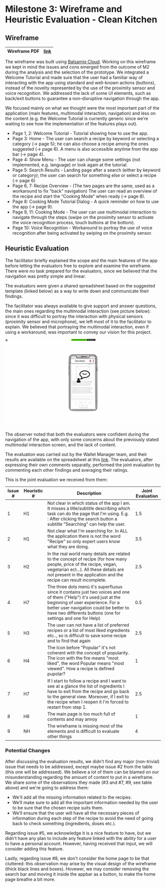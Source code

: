 # Milestone 3: Wireframe and Heuristic Evaluation - Clean Kitchen

## Wireframe

| Wireframe PDF | [link](res/Wireframe_M3.pdf) |
|:----:|:----:|

The wireframe was built using [Balsamiq Cloud](https://balsamiq.cloud/).
Working on this wireframe we kept in mind the issues and cons emerged from the outcome of M2 during the analysis and the selection of the prototype.
We integrated a Welcome Tutorial and made sure that the user had a familiar way of interacting with the app using standard and well-known actions (buttons), instead of the novelty represented by the use of the proximity sensor and voice recognition.
We addressed the lack of some UI elements, such as back/exit buttons to guarantee a non-disruptive navigation through the app.

We focused mainly on what we thought were the most important part of the application (main features, multimodal interaction, navigation) and less on the content (e.g. the Welcome Tutorial is currently generic since we’re waiting to see how the implementation of the features plays out).

- Page 1, 2: Welcome Tutorial - Tutorial showing how to use the app.
- Page 3: Home - The user can search a recipe by keyword or selecting a category (&#8594; page 5); he can also choose a recipe among the ones suggested (&#8594; page 6). A menu is also accessible anytime from the app bar (&#8594; page 4).
- Page 4: Show Menu - The user can change some settings (not implemented, e.g. language) or look again at the tutorial.
- Page 5: Search Results - Landing page after a search (either by keyword or category); the user can search for something else or select a recipe (&#8594; page 6)
- Page 6, 7: Recipe Overview - (The two pages are the same, used as a workaround to fix “back” navigation) The user can read an overview of the recipe and start the “Cooking Mode” when ready (&#8594; page 8).
- Page 8: Cooking Mode Tutorial Dialog - A quick reminder on how to use the app (&#8594; page 9).
- Page 9, 11: Cooking Mode - The user can use multimodal interaction to navigate through the steps (swipe on the proximity sensor to activate the voice recognition process, touch buttons at the bottom).  
- Page 10: Voice Recognition - Workaround to portray the use of voice recognition after being activated by swiping on the proximity sensor.

## Heuristic Evaluation

The facilitator briefly explained the scope and the main features of the app before letting the evaluators free to explore and examine the wireframe. There were no task prepared for the evaluators, since we believed that the navigation was pretty simple and linear.

The evaluators were given a shared spreadsheet based on the suggested template (linked below) as a way to write down and communicate their findings.

The facilitator was always available to give support and answer questions, the main ones regarding the multimodal interaction (see picture below): since it was difficult to portray the interaction with physical sensors (proximity sensor and microphone), we left most of it to the facilitator to explain.
We believed that portraying the multimodal interaction, even if using a workaround, was important to convey our vision for this project.

<img src="res/screenshot.png" width="700" alt="Screenshot from the evaluation"/>

The observer noted that both the evaluators were confident during the navigation of the app, with only some concerns about the previously stated multimodal interaction screen, and the lack of content.

The evaluation was carried out by the Wallet Manager team, and their results are available on the spreadsheet at this [link](<https://docs.google.com/spreadsheets/d/1-rPi7WNKPGi0WxXWe9Yaszs-QMVgsihDdqkUHmvLkBU/edit?usp=sharing>). The evaluators, after expressing their own comments separatly, performed the joint evaluation by commenting each other findings and averaging their ratings.

This is the joint evaluation we received from them:

|Issue #|Heuristic #|Description                                                                                                                                                                                                                                                        |Joint Evaluation|
|-------|-----------|-------------------------------------------------------------------------------------------------------------------------------------------------------------------------------------------------------------------------------------------------------------------|----------------|
|1      |H1         |Not clear in which status of the app I am. It misses a title/subtitle describing which task can do the page that I'm using. E.g. : After clicking the search button a subtitle "Searching" can help the user.                                                      |1.5             |
|2      |H1         |Not clear what I'm searching for. In ALL the application there is not the word "Recipe" so only expert users know what they are doing.                                                                                                                             |3.5             |
|3      |H2         |In the real world many details are related to the concept of recipe (for how many people, price of the recipe, vegan, vegetarian ect...). All these details are not present in the application and the recipe can result incomplete.                               |2.5             |
|4      |H7         |The three dots menù it's superfluous since it contains just two voices and one of them ("Help") it's used just at the beginning of user experience. For a better user navigation could be better to have two differents buttons (one for settings and one for Help)|0.5             |
|5      |H3         |The user can not have a list of preferred recipes or a list of most liked ingredients etc.., so is difficult to save some recipe and to find that again                                                                                                            |2.5             |
|6      |H4         |The Icon before "Popular" it's not coherent with the concept of popularity. The icon with the fire means "most liked", the word Popular means "most viewed". How a recipe is defined pupolar?                                                                      |1               |
|7      |H7         |If I start to follow a recipe and I want to see at a glance the list of ingredients I have to exit from the recipe and go back to the general view. Moreover, if I exit to the recipe when I reopen it I'm forced to restart from step 1.                          |2.5             |
|8      |H8         |The main page is too much full of contents and may annoy                                                                                                                                                                                                           |1               |
|9      |NH         |The wireframe is missing most of the elements and is difficult to evaluate other things                                                                                                                                                                            |4               |


### Potential Changes

After discussing the evaluation results, we didn’t find any major (non-trivial) issue that needs to be addressed, except maybe issue #2 from the table (this one will be addressed). We believe a lot of them can be blamed on our misunderstanding regarding the amount of content to put in a wireframe.
We share some of the observations they made (#3 and #7, #9, see table above) and we're going to address them:

- We'll add all the missing information related to the recipes.
- We’ll make sure to add all the important information needed by the user to be sure that the chosen recipe suits them.
- We’ll ensure that the user will have all the necessary pieces of information during each step of the recipe to avoid the need of going back to check something (ingredients, doses etc.).

Regarding issue #5, we acknowledge it is a nice feature to have, but we didn’t have any plan to include any feature linked with the ability for a user to have a personal account. However, having received that input, we will consider adding this feature.

Lastly, regarding issue #8, we don't consider the home page to be that cluttered: this observation may arise by the visual design of the wireframe (thick black lines and boxes). Hovewer, we may consider removing the search bar and moving it inside the appbar as a button, to make the home page breathe a bit more.
